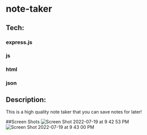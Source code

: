 # note-taker

## Tech:
### express.js
### js
### html
### json


## Description:
This is a high quality note taker that you can save notes for later!

##Screen Shots
![Screen Shot 2022-07-19 at 9 42 53 PM](https://user-images.githubusercontent.com/103855578/179884619-4ea4a31f-a568-4c8e-b160-a1a929184fb2.png)
![Screen Shot 2022-07-19 at 9 43 00 PM](https://user-images.githubusercontent.com/103855578/179884640-04fab1fc-d4f4-4e5d-8b39-4480f31c4309.png)
